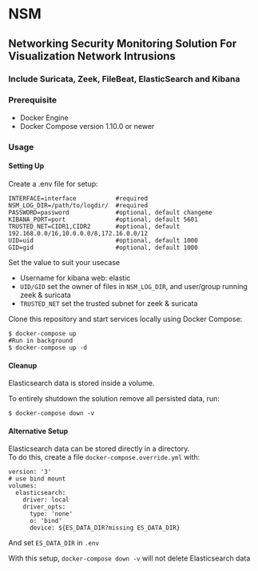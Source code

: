 # NSM
## Networking Security Monitoring Solution For Visualization Network Intrusions
### Include Suricata, Zeek, FileBeat, ElasticSearch and Kibana

### Prerequisite
- Docker Engine
- Docker Compose version 1.10.0 or newer

### Usage
#### Setting Up
Create a .env file for setup:
```
INTERFACE=interface           #required
NSM_LOG_DIR=/path/to/logdir/  #required
PASSWORD=password             #optional, default changeme
KIBANA_PORT=port              #optional, default 5601
TRUSTED_NET=CIDR1,CIDR2       #optional, default 192.168.0.0/16,10.0.0.0/8,172.16.0.0/12
UID=uid                       #optional, default 1000
GID=gid                       #optional, default 1000
```
Set the value to suit your usecase
- Username for kibana web: elastic
- `UID/GID` set the owner of files in `NSM_LOG_DIR`, and user/group running zeek & suricata
- `TRUSTED_NET` set the trusted subnet for zeek & suricata

Clone this repository and start services locally using Docker Compose:

```console
$ docker-compose up
#Run in background
$ docker-compose up -d
```

#### Cleanup

Elasticsearch data is stored inside a volume.

To entirely shutdown the solution remove all persisted data, run:

```console
$ docker-compose down -v
```

#### Alternative Setup

Elasticsearch data can be stored directly in a directory.\
To do this, create a file `docker-compose.override.yml` with:

```
version: '3'
# use bind mount
volumes:
  elasticsearch:
    driver: local
    driver_opts:
      type: 'none'
      o: 'bind'
      device: ${ES_DATA_DIR?missing ES_DATA_DIR}
```
And set `ES_DATA_DIR` in `.env`

With this setup, `docker-compose down -v` will not delete Elasticsearch data
